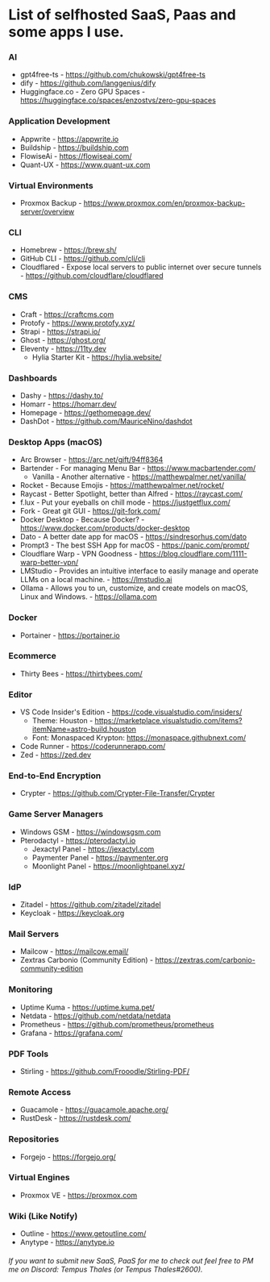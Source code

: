 # List of selfhosted SaaS, Paas and some apps I use.

### AI
- gpt4free-ts - https://github.com/chukowski/gpt4free-ts
- dify - https://github.com/langgenius/dify
- Huggingface.co - Zero GPU Spaces - https://huggingface.co/spaces/enzostvs/zero-gpu-spaces
  
### Application Development
- Appwrite - https://appwrite.io
- Buildship - https://buildship.com
- FlowiseAi - https://flowiseai.com/
- Quant-UX - https://www.quant-ux.com

### Virtual Environments
- Proxmox Backup - https://www.proxmox.com/en/proxmox-backup-server/overview

### CLI
- Homebrew - https://brew.sh/
- GitHub CLI - https://github.com/cli/cli
- Cloudflared - Expose local servers to public internet over secure tunnels - https://github.com/cloudflare/cloudflared

### CMS
- Craft - https://craftcms.com
- Protofy - https://www.protofy.xyz/
- Strapi - https://strapi.io/
- Ghost - https://ghost.org/
- Eleventy - https://11ty.dev
  - Hylia Starter Kit - https://hylia.website/ 
  
### Dashboards
- Dashy - https://dashy.to/
- Homarr - https://homarr.dev/
- Homepage - https://gethomepage.dev/
- DashDot - https://github.com/MauriceNino/dashdot

### Desktop Apps (macOS)
- Arc Browser - https://arc.net/gift/94ff8364
- Bartender - For managing Menu Bar - https://www.macbartender.com/
  - Vanilla - Another alternative - https://matthewpalmer.net/vanilla/
- Rocket - Because Emojis - https://matthewpalmer.net/rocket/
- Raycast - Better Spotlight, better than Alfred - https://raycast.com/
- f.lux - Put your eyeballs on chill mode - https://justgetflux.com/
- Fork - Great git GUI - https://git-fork.com/
- Docker Desktop - Because Docker? - https://www.docker.com/products/docker-desktop
- Dato - A better date app for macOS - https://sindresorhus.com/dato
- Prompt3 - The best SSH App for macOS - https://panic.com/prompt/
- Cloudflare Warp - VPN Goodness - https://blog.cloudflare.com/1111-warp-better-vpn/
- LMStudio - Provides an intuitive interface to easily manage and operate LLMs on a local machine. - https://lmstudio.ai
- Ollama - Allows you to un, customize, and create models on macOS, Linux and Windows. - https://ollama.com
  
### Docker
- Portainer - https://portainer.io

### Ecommerce
- Thirty Bees - https://thirtybees.com/

### Editor
- VS Code Insider's Edition - https://code.visualstudio.com/insiders/
  - Theme: Houston - https://marketplace.visualstudio.com/items?itemName=astro-build.houston
  - Font: Monaspaced Krypton: https://monaspace.githubnext.com/
- Code Runner - https://coderunnerapp.com/
- Zed - https://zed.dev

### End-to-End Encryption
- Crypter - https://github.com/Crypter-File-Transfer/Crypter

### Game Server Managers
- Windows GSM - https://windowsgsm.com
- Pterodactyl - https://pterodactyl.io
  - Jexactyl Panel - https://jexactyl.com
  - Paymenter Panel - https://paymenter.org
  - Moonlight Panel - https://moonlightpanel.xyz/

### IdP
- Zitadel - https://github.com/zitadel/zitadel
- Keycloak - https://keycloak.org

### Mail Servers
- Mailcow - https://mailcow.email/
- Zextras Carbonio (Community Edition) - https://zextras.com/carbonio-community-edition

### Monitoring
- Uptime Kuma - https://uptime.kuma.pet/
- Netdata - https://github.com/netdata/netdata
- Prometheus - https://github.com/prometheus/prometheus
- Grafana - https://grafana.com/

### PDF Tools
- Stirling - https://github.com/Frooodle/Stirling-PDF/
  
### Remote Access
- Guacamole - https://guacamole.apache.org/
- RustDesk - https://rustdesk.com/

### Repositories
- Forgejo - https://forgejo.org/
  
### Virtual Engines
- Proxmox VE - https://proxmox.com

### Wiki (Like Notify)
- Outline - https://www.getoutline.com/
- Anytype - https://anytype.io
  




###### If you want to submit new SaaS, PaaS for me to check out feel free to PM me on Discord: Tempus Thales (or Tempus Thales#2600).

